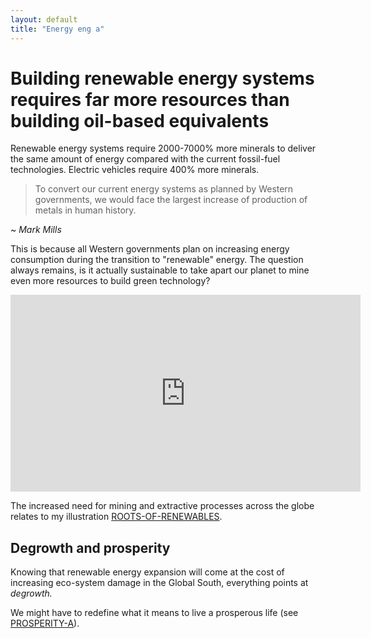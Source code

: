 ```yaml
---
layout: default
title: "Energy eng a"
---
```

# Building renewable energy systems requires far more resources than building oil-based equivalents 
Renewable energy systems require 2000-7000% more minerals to deliver the same amount of energy compared with the current fossil-fuel technologies. Electric vehicles require 400% more minerals. 

>To convert our current energy systems as planned by Western governments, we would face the largest increase of production of metals in human history.
>
~ *Mark Mills*

This is because all Western governments plan on increasing energy consumption during the transition to "renewable" energy. The question always remains, is it actually sustainable to take apart our planet to mine even more resources to build green technology?

<center><iframe width="560" height="315" src="https://www.youtube.com/embed/sgOEGKDVvsg?si=SpxArLbni58gAdht" title="YouTube video player" frameborder="0" allow="accelerometer; autoplay; clipboard-write; encrypted-media; gyroscope; picture-in-picture; web-share" referrerpolicy="strict-origin-when-cross-origin" allowfullscreen></iframe></center>

The increased need for mining and extractive processes across the globe relates to my illustration [ROOTS-OF-RENEWABLES](ROOTS-OF-RENEWABLES.md).

## Degrowth and prosperity
Knowing that renewable energy expansion will come at the cost of increasing eco-system damage in the Global South, everything points at *degrowth.*

We might have to redefine what it means to live a prosperous life (see [PROSPERITY-A](PROSPERITY-A.md)).